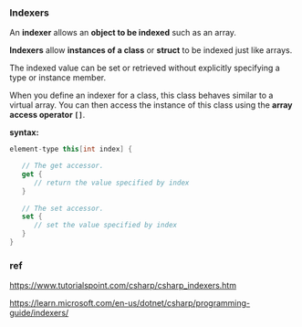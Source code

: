 ### Indexers

An **indexer** allows an **object to be indexed** such as an array.

**Indexers** allow **instances of a class** or **struct** to be indexed just like arrays.

The indexed value can be set or retrieved without explicitly specifying a type or instance member.


When you define an indexer for a class, this class behaves similar to a virtual array. You can then access the instance of this class using the **array access operator `[]`**.

**syntax:** 

```cs
element-type this[int index] {

   // The get accessor.
   get {
      // return the value specified by index
   }
   
   // The set accessor.
   set {
      // set the value specified by index
   }
}

```



### ref
https://www.tutorialspoint.com/csharp/csharp_indexers.htm

https://learn.microsoft.com/en-us/dotnet/csharp/programming-guide/indexers/


